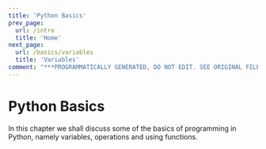 ```yaml
---
title: 'Python Basics'
prev_page:
  url: /intro
  title: 'Home'
next_page:
  url: /basics/variables
  title: 'Variables'
comment: "***PROGRAMMATICALLY GENERATED, DO NOT EDIT. SEE ORIGINAL FILES IN /content***"
---
```

# Python Basics

In this chapter we shall discuss some of the basics of programming in Python, namely variables, operations and using functions.